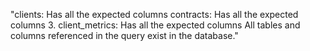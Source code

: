 "clients: Has all the expected columns
contracts: Has all the expected columns
3. client_metrics: Has all the expected columns
All tables and columns referenced in the query exist in the database."

